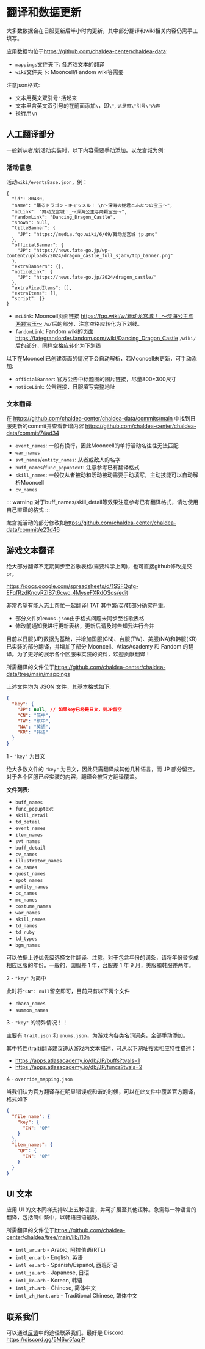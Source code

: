 # 翻译和数据更新

大多数数据会在日服更新后半小时内更新，其中部分翻译和wiki相关内容仍需手工填写。

应用数据均位于<https://github.com/chaldea-center/chaldea-data>:

- `mappings`文件夹下: 各游戏文本的翻译
- `wiki`文件夹下: Mooncell/Fandom wiki等需要

注意json格式:

- 文本用英文双引号`"`括起来
- 文本里含英文双引号的在前面添加`\`，即`\"`, `这是带\"引号\"内容`
- 换行用`\n`

## 人工翻译部分

一般新从者/新活动实装时，以下内容需要手动添加。以龙宫城为例:

### 活动信息

活动`wiki/eventsBase.json`，例：

```jsonc
{
  "id": 80480,
  "name": "踊るドラゴン・キャッスル！ \n～深海の姫君とふたつの宝玉～",
  "mcLink": "舞动龙宫城！_～深海公主与两颗宝玉～",
  "fandomLink": "Dancing_Dragon_Castle",
  "shown": null,
  "titleBanner": {
    "JP": "https://media.fgo.wiki/6/69/舞动龙宫城_jp.png"
  },
  "officialBanner": {
    "JP": "https://news.fate-go.jp/wp-content/uploads/2024/dragon_castle_full_sjanv/top_banner.png"
  },
  "extraBanners": {},
  "noticeLink": {
    "JP": "https://news.fate-go.jp/2024/dragon_castle/"
  },
  "extraFixedItems": [],
  "extraItems": [],
  "script": {}
}
```

- `mcLink`: Mooncell页面链接 <https://fgo.wiki/w/舞动龙宫城！_～深海公主与两颗宝玉～> `/w/`后的部分，注意空格应转化为下划线。
- `fandomLink`: Fandom wiki的页面 <https://fategrandorder.fandom.com/wiki/Dancing_Dragon_Castle> `/wiki/`后的部分，同样空格应转化为下划线

以下在Mooncell已创建页面的情况下会自动解析，若Mooncell未更新，可手动添加:

- `officialBanner`: 官方公告中标题图的图片链接，尽量800×300尺寸
- `noticeLink`: 公告链接，日服填写完整地址

### 文本翻译

在 <https://github.com/chaldea-center/chaldea-data/commits/main> 中找到日服更新的commit并查看新增内容 <https://github.com/chaldea-center/chaldea-data/commit/74ad34>

- `event_names`: 一般有换行，因此Mooncell的单行活动名往往无法匹配
- `war_names`
- `svt_names`/`entity_names`: 从者或敌人的名字
- `buff_names`/`func_popuptext`: 注意参考已有翻译格式
- `skill_names`: 一般仅从者被动和活动被动需要手动填写，主动技能可以自动解析Mooncell
- `cv_names`

::: warning
对于buff_names/skill_detail等效果注意参考已有翻译格式，请勿使用自己直译的格式
:::

龙宫城活动的部分修改如<https://github.com/chaldea-center/chaldea-data/commit/e23d46>

## 游戏文本翻译

绝大部分翻译不定期同步至谷歌表格(需要科学上网)，也可直接github修改提交pr。

<https://docs.google.com/spreadsheets/d/1SSFQgfg-EFqfRzdKnoyRZIB7t6cwc_4MyseFXRdOSqs/edit>

非常希望有能人志士帮忙一起翻译! TAT 其中繁/英/韩部分确实严重。

- 部分文件如`enums.json`由于格式问题未同步至谷歌表格
- 修改前通知我进行更新表格，更新后请及时告知我进行合并

目前以日服(JP)数据为基础，并增加国服(CN)、台服(TW)、美服(NA)和韩服(KR)已实装的部分翻译，并增加了部分 Mooncell、AtlasAcademy 和 Fandom 的翻译。为了更好的展示各个区服未实装的资料，欢迎贡献翻译！

所需翻译的文件位于<https://github.com/chaldea-center/chaldea-data/tree/main/mappings>

上述文件均为 JSON 文件，其基本格式如下:

```json
{
  "key": {
    "JP": null, // 如果key已经是日文，则JP留空
    "CN": "简中",
    "TW": "繁中",
    "NA": "英语",
    "KR": "韩语"
  }
}
```

1 - `"key"` 为日文

绝大多数文件的 `"key"` 为日文，因此只需翻译成其他几种语言，而 JP 部分留空。对于各个区服已经实装的内容，翻译会被官方翻译覆盖。

**文件列表:**

- `buff_names`
- `func_popuptext`
- `skill_detail`
- `td_detail`
- `event_names`
- `item_names`
- `svt_names`
- `buff_detail`
- `cv_names`
- `illustrator_names`
- `ce_names`
- `quest_names`
- `spot_names`
- `entity_names`
- `cc_names`
- `mc_names`
- `costume_names`
- `war_names`
- `skill_names`
- `td_names`
- `td_ruby`
- `td_types`
- `bgm_names`

可以依据上述优先级选择文件翻译。注意，对于包含年份的词条，请将年份替换成相应区服的年份。一般的，国服差 1 年，台服差 1 年 9 月，美服和韩服差两年。

2 - `"key"` 为简中

此时将`"CN": null`留空即可，目前只有以下两个文件

- `chara_names`
- `summon_names`

3 - `"key"` 的特殊情况！！

主要有 `trait.json` 和 `enums.json`，为游戏内各类名词词条，全部手动添加。

其中特性(trait)翻译建议遵从游戏内文本描述，可从以下网址搜索相应特性描述：

- <https://apps.atlasacademy.io/db/JP/buffs?tvals=1>
- <https://apps.atlasacademy.io/db/JP/funcs?tvals=2>

4 - `override_mapping.json`

当我们认为官方翻译存在明显错误或~~和谐~~的时候，可以在此文件中覆盖官方翻译，格式如下

```json
{
  "file_name": {
    "key": {
      "CN": "QP"
    }
  },
  "item_names": {
    "QP": {
      "CN": "QP"
    }
  }
}
```

## UI 文本

应用 UI 的文本同样支持以上五种语言，并可扩展至其他语种。急需每一种语言的翻译，包括简中繁中，以韩语日语最缺。

所需翻译的文件位于<https://github.com/chaldea-center/chaldea/tree/main/lib/l10n>

- `intl_ar.arb` - Arabic, 阿拉伯语(RTL)
- `intl_en.arb` - English, 英语
- `intl_es.arb` - Spanish/Español, 西班牙语
- `intl_ja.arb` - Japanese, 日语
- `intl_ko.arb` - Korean, 韩语
- `intl_zh.arb` - Chinese, 简体中文
- `intl_zh_Hant.arb` - Traditional Chinese, 繁体中文

## 联系我们

可以通过[反馈](./feedback.md)中的途径联系我们。最好是 Discord: <https://discord.gg/5M6w5faqjP>
